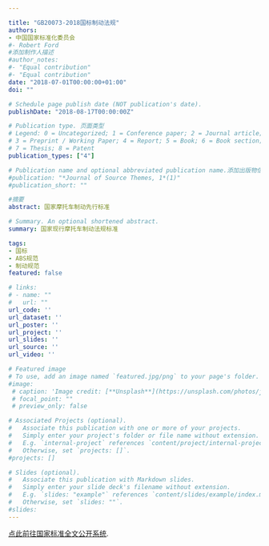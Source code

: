 ```yaml
---

title: "GB20073-2018国标制动法规"
authors:
- 中国国家标准化委员会
#- Robert Ford
#添加制作人描述
#author_notes:
#- "Equal contribution"
#- "Equal contribution"
date: "2018-07-01T00:00:00+01:00"
doi: ""

# Schedule page publish date (NOT publication's date).
publishDate: "2018-08-17T00:00:00Z"

# Publication type. 页面类型
# Legend: 0 = Uncategorized; 1 = Conference paper; 2 = Journal article;
# 3 = Preprint / Working Paper; 4 = Report; 5 = Book; 6 = Book section;
# 7 = Thesis; 8 = Patent
publication_types: ["4"]

# Publication name and optional abbreviated publication name.添加出版物信息
#publication: "*Journal of Source Themes, 1*(1)"
#publication_short: ""

#摘要
abstract: 国家摩托车制动先行标准

# Summary. An optional shortened abstract.
summary: 国家现行摩托车制动法规标准

tags:
- 国标
- ABS规范
- 制动规范
featured: false

# links:
# - name: ""
#   url: ""
url_code: ''
url_dataset: ''
url_poster: ''
url_project: ''
url_slides: ''
url_source: ''
url_video: ''

# Featured image
# To use, add an image named `featured.jpg/png` to your page's folder. 
#image:
 # caption: 'Image credit: [**Unsplash**](https://unsplash.com/photos/jdD8gXaTZsc)'
 # focal_point: ""
 # preview_only: false

# Associated Projects (optional).
#   Associate this publication with one or more of your projects.
#   Simply enter your project's folder or file name without extension.
#   E.g. `internal-project` references `content/project/internal-project/index.md`.
#   Otherwise, set `projects: []`.
#projects: []

# Slides (optional).
#   Associate this publication with Markdown slides.
#   Simply enter your slide deck's filename without extension.
#   E.g. `slides: "example"` references `content/slides/example/index.md`.
#   Otherwise, set `slides: ""`.
#slides:
---
```


 [点此前往国家标准全文公开系统](http://www.gb688.cn/bzgk/gb/index).

